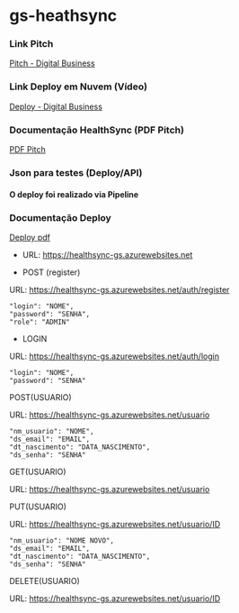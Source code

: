 # gs-heathsync

### Link Pitch
[Pitch - Digital Business](https://youtu.be/lur6HEaJTy4)

### Link Deploy em Nuvem (Vídeo) 
[Deploy - Digital Business](https://youtu.be/-6uvFp3yDv8?si=8VE1joHDtdNxjraL)

### Documentação HealthSync (PDF Pitch) 
[PDF Pitch](https://github.com/cecilianeves22/gs-heathsync/blob/master/HealthSync.pdf)

### Json para testes (Deploy/API)
#### O deploy foi realizado via Pipeline 

### Documentação Deploy
[Deploy pdf](https://github.com/cecilianeves22/gs-heathsync/blob/master/HealthSync_DevOps.pdf)

- URL:  https://healthsync-gs.azurewebsites.net

- POST (register)
  
URL: https://healthsync-gs.azurewebsites.net/auth/register


    "login": "NOME",
    "password": "SENHA",
    "role": "ADMIN"


- LOGIN


URL: https://healthsync-gs.azurewebsites.net/auth/login

    "login": "NOME",
    "password": "SENHA"



POST(USUARIO)


URL: https://healthsync-gs.azurewebsites.net/usuario


    "nm_usuario": "NOME",
    "ds_email": "EMAIL",
    "dt_nascimento": "DATA_NASCIMENTO",
    "ds_senha": "SENHA"


GET(USUARIO)

URL: https://healthsync-gs.azurewebsites.net/usuario


PUT(USUARIO)


URL: https://healthsync-gs.azurewebsites.net/usuario/ID


    "nm_usuario": "NOME NOVO",
    "ds_email": "EMAIL",
    "dt_nascimento": "DATA_NASCIMENTO",
    "ds_senha": "SENHA"


DELETE(USUARIO)

URL: https://healthsync-gs.azurewebsites.net/usuario/ID
